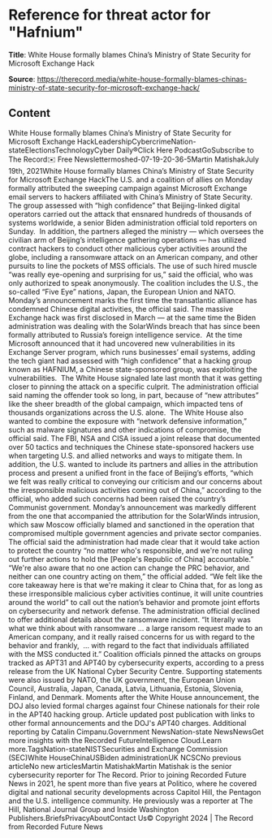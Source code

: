 # Reference for threat actor for "Hafnium"

**Title**: White House formally blames China’s Ministry of State Security for Microsoft Exchange Hack

**Source**: https://therecord.media/white-house-formally-blames-chinas-ministry-of-state-security-for-microsoft-exchange-hack/

## Content
White House formally blames China’s Ministry of State Security for Microsoft Exchange HackLeadershipCybercrimeNation-stateElectionsTechnologyCyber Daily®Click Here PodcastGoSubscribe to The Record✉️ Free Newslettermoshed-07-19-20-36-5Martin MatishakJuly 19th, 2021White House formally blames China’s Ministry of State Security for Microsoft Exchange HackThe U.S. and a coalition of allies on Monday formally attributed the sweeping campaign against Microsoft Exchange email servers to hackers affiliated with China’s Ministry of State Security.
The group assessed with “high confidence” that Beijing-linked digital operators carried out the attack that ensnared hundreds of thousands of systems worldwide, a senior Biden administration official told reporters on Sunday. 
In addition, the partners alleged the ministry — which oversees the civilian arm of Beijing’s intelligence gathering operations — has utilized contract hackers to conduct other malicious cyber activities around the globe, including a ransomware attack on an American company, and other pursuits to line the pockets of MSS officials.
The use of such hired muscle “was really eye-opening and surprising for us,” said the official, who was only authorized to speak anonymously.
The coalition includes the U.S., the so-called “Five Eye” nations, Japan, the European Union and NATO. Monday’s announcement marks the first time the transatlantic alliance has condemned Chinese digital activities, the official said.
The massive Exchange hack was first disclosed in March — at the same time the Biden administration was dealing with the SolarWinds breach that has since been formally attributed to Russia’s foreign intelligence service. 
At the time Microsoft announced that it had uncovered new vulnerabilities in its Exchange Server program, which runs businesses’ email systems, adding the tech giant had assessed with “high confidence” that a hacking group known as HAFNIUM, a Chinese state-sponsored group, was exploiting the vulnerabilities. 
The White House signaled late last month that it was getting closer to pinning the attack on a specific culprit.
The administration official said naming the offender took so long, in part, because of “new attributes” like the sheer breadth of the global campaign, which impacted tens of thousands organizations across the U.S. alone. 
The White House also wanted to combine the exposure with “network defensive information,” such as malware signatures and other indications of compromise, the official said. The FBI, NSA and CISA issued a joint release that documented over 50 tactics and techniques the Chinese state-sponsored hackers use when targeting U.S. and allied networks and ways to mitigate them.
In addition, the U.S. wanted to include its partners and allies in the attribution process and present a unified front in the face of Beijing’s efforts, “which we felt was really critical to conveying our criticism and our concerns about the irresponsible malicious activities coming out of China,” according to the official, who added such concerns had been raised the country’s Communist government.
Monday’s announcement was markedly different from the one that accompanied the attribution for the SolarWinds intrusion, which saw Moscow officially blamed and sanctioned in the operation that compromised multiple government agencies and private sector companies.
The official said the administration had made clear that it would take action to protect the country “no matter who's responsible, and we're not ruling out further actions to hold the [People's Republic of China] accountable.”
“We're also aware that no one action can change the PRC behavior, and neither can one country acting on them,” the official added. “We felt like the core takeaway here is that we're making it clear to China that, for as long as these irresponsible malicious cyber activities continue, it will unite countries around the world” to call out the nation’s behavior and promote joint efforts on cybersecurity and network defense.
The administration official declined to offer additional details about the ransomware incident.
“It literally was what we think about with ransomware … a large ransom request made to an American company, and it really raised concerns for us with regard to the behavior and frankly,  … with regard to the fact that individuals affiliated with the MSS conducted it.”
Coalition officials pinned the attacks on groups tracked as APT31 and APT40 by cybersecurity experts, according to a press release from the UK National Cyber Security Centre. Supporting statements were also issued by NATO, the UK government, the European Union Council, Australia, Japan, Canada, Latvia, Lithuania, Estonia, Slovenia, Finland, and Denmark.
Moments after the White House announcement, the DOJ also levied formal charges against four Chinese nationals for their role in the APT40 hacking group.
Article updated post publication with links to other formal announcements and the DOJ's APT40 charges. Additional reporting by Catalin Cimpanu.Government NewsNation-state NewsNewsGet more insights with the Recorded FutureIntelligence Cloud.Learn more.TagsNation-stateNISTSecurities and Exchange Commission (SEC)White HouseChinaUSBiden administrationUK NCSCNo previous articleNo new articlesMartin MatishakMartin Matishak is the senior cybersecurity reporter for The Record. Prior to joining Recorded Future News in 2021, he spent more than five years at Politico, where he covered digital and national security developments across Capitol Hill, the Pentagon and the U.S. intelligence community. He previously was a reporter at The Hill, National Journal Group and Inside Washington Publishers.BriefsPrivacyAboutContact Us© Copyright 2024 | The Record from Recorded Future News